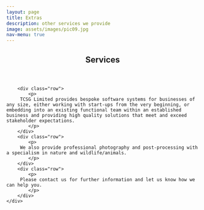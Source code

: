 ```yaml
---
layout: page
title: Extras
description: other services we provide
image: assets/images/pic09.jpg
nav-menu: true
---
```


<!-- Main -->
<div id="main" class="alt">

<!-- One -->
<section id="one">
	<div class="inner">
		<header class="major">
			<h1>Services</h1>
		</header>

<!-- Content -->
		<div class="row">
			<p>
         TCSG Limited provides bespoke software systems for businesses of any size, either working with start-ups from the very beginning, or embedding into an existing functional team within an established business and providing high quality solutions that meet and exceed stakeholder expectations.
			</p>
		</div>
		<div class="row">
			<p>
         We also provide professional photography and post-processing with a specialism in nature and wildlife/animals.
			</p>
		</div>
		<div class="row">
			<p>
         Please contact us for further information and let us know how we can help you.
			</p>
		</div>
	</div>
</section>

</div>
